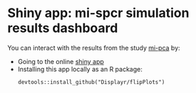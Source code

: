 # Shiny app: mi-spcr simulation results dashboard

You can interact with the results from the study [mi-pca](<https://github.com/EdoardoCostantini/mi-pca>) by:
- Going to the online [shiny app](https://edoardocostantini.shinyapps.io/plotmipca/)
- Installing this app locally as an R package:
    ```
    devtools::install_github("Displayr/flipPlots")
    ```
